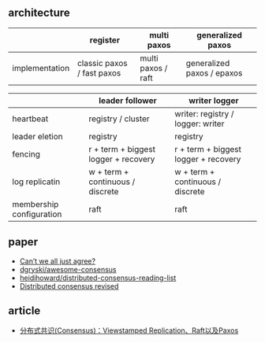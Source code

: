 ## architecture

|                | register                   | multi paxos        | generalized paxos          |
|----------------|----------------------------|--------------------|----------------------------|
| implementation | classic paxos / fast paxos | multi paxos / raft | generalized paxos / epaxos |

|                          | leader follower                      | writer logger                        |
|--------------------------|--------------------------------------|--------------------------------------|
| heartbeat                | registry / cluster                   | writer: registry / logger: writer    |
| leader eletion           | registry                             | registry                             |
| fencing                  | r + term + biggest logger + recovery | r + term + biggest logger + recovery |
| log replicatin           | w + term + continuous / discrete     | w + term + continuous / discrete     |
| membership configuration | raft                                 | raft                                 |

## paper

- [Can’t we all just agree?](https://blog.acolyer.org/2015/03/01/cant-we-all-just-agree/)
- [dgryski/awesome-consensus](https://github.com/dgryski/awesome-consensus)
- [heidihoward/distributed-consensus-reading-list](https://github.com/heidihoward/distributed-consensus-reading-list)
- [Distributed consensus revised](https://www.cl.cam.ac.uk/techreports/UCAM-CL-TR-935.pdf)

## article

- [分布式共识(Consensus)：Viewstamped Replication、Raft以及Paxos](http://blog.kongfy.com/2016/05/%e5%88%86%e5%b8%83%e5%bc%8f%e5%85%b1%e8%af%86consensus%ef%bc%9aviewstamped%e3%80%81raft%e5%8f%8apaxos/)
